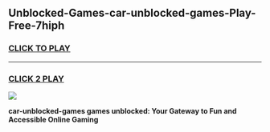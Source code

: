 
## Unblocked-Games-car-unblocked-games-Play-Free-7hiph
<h3>
<a href="https://premium76.site?title=car-unblocked-games&ref=23A">CLICK TO PLAY</a></h3>
<hr>

<h3>
<a href="https://premium76.site?title=car-unblocked-games&ref=23A">CLICK 2 PLAY</a>
  
</h3>

<a href="https://premium76.site?title=car-unblocked-games&ref=23A"><img src="https://clearcache.store/games.png"></a>


**car-unblocked-games games unblocked: Your Gateway to Fun and Accessible Online Gaming**
